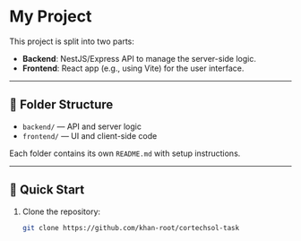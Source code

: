 # My Project

This project is split into two parts:

- **Backend**: NestJS/Express API to manage the server-side logic.
- **Frontend**: React app (e.g., using Vite) for the user interface.

---

## 📁 Folder Structure

- `backend/` — API and server logic
- `frontend/` — UI and client-side code

Each folder contains its own `README.md` with setup instructions.

---

## 🚀 Quick Start

1. Clone the repository:
   ```bash
   git clone https://github.com/khan-root/cortechsol-task
